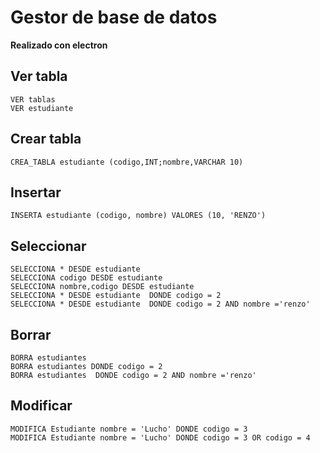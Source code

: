 # Gestor de base de datos

**Realizado con electron**
## Ver tabla
```
VER tablas
VER estudiante
```

## Crear tabla 
```
CREA_TABLA estudiante (codigo,INT;nombre,VARCHAR 10)
```

## Insertar
```
INSERTA estudiante (codigo, nombre) VALORES (10, 'RENZO')
```

## Seleccionar
```
SELECCIONA * DESDE estudiante 
SELECCIONA codigo DESDE estudiante 
SELECCIONA nombre,codigo DESDE estudiante 
SELECCIONA * DESDE estudiante  DONDE codigo = 2
SELECCIONA * DESDE estudiante  DONDE codigo = 2 AND nombre ='renzo'
```

## Borrar

```
BORRA estudiantes 
BORRA estudiantes DONDE codigo = 2
BORRA estudiantes  DONDE codigo = 2 AND nombre ='renzo'
```

## Modificar
```
MODIFICA Estudiante nombre = 'Lucho' DONDE codigo = 3
MODIFICA Estudiante nombre = 'Lucho' DONDE codigo = 3 OR codigo = 4
```
